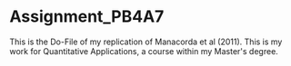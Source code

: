 # Assignment_PB4A7
This is the Do-File of my replication of Manacorda et al (2011). 
This is my work for Quantitative Applications, a course within my Master's degree. 
